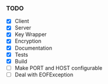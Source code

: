 ### TODO

- [X] Client 
- [X] Server
- [X] Key Wrapper
- [X] Encryption 
- [X] Documentation
- [X] Tests
- [X] Build
- [ ] Make PORT and HOST configurable
- [ ] Deal with EOFException
